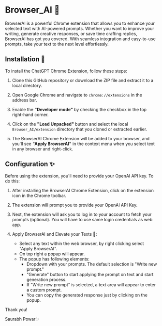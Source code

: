 # Browser_AI 🚀️

BrowserAI is a powerful Chrome extension that allows you to enhance your selected text with AI-powered prompts. Whether you want to improve your writing, generate creative responses, or save time crafting replies, BrowserAI has got you covered. With seamless integration and easy-to-use prompts, take your text to the next level effortlessly.

## Installation 📑️

To install the ChatGPT Chrome Extension, follow these steps:

1. Clone this GitHub repository or download the ZIP file and extract it to a local directory.

2. Open Google Chrome and navigate to `chrome://extensions` in the address bar.

3. Enable the **"Developer mode"** by checking the checkbox in the top right-hand corner.

4. Click on the **"Load Unpacked"** button and select the local `Browser_AI/extension` directory that you cloned or extracted earlier.

5. The BrowserAI Chrome Extension will be added to your browser, and you'll see **"Apply BrowserAI"** in the context menu when you select text in any browser and right-click.

## Configuration ✨️

Before using the extension, you'll need to provide your OpenAI API key. To do this:

1. After installing the BrowserAI Chrome Extension, click on the extension icon in the Chrome toolbar.

2. The extension will prompt you to provide your OpenAI API Key.

3. Next, the extension will ask you to log in to your account to fetch your prompts (optional). You will have to use same login credentials as web app.

4. Apply BrowserAI and Elevate your Texts 🚀️:
   - Select any text within the web browser, by right clicking select "Apply BrowserAI".
   - On top right a popup will appear.
   - The popup has following elements:
     - Dropdown with your prompts. The default selection is "Write new prompt."
     - "Generate" button to start applying the prompt on text and start generation process.
     - If "Write new prompt" is selected, a text area will appear to enter a custom prompt.
     - You can copy the generated response just by clicking on the popup.



Thank you!

Saurabh Powar✨️

